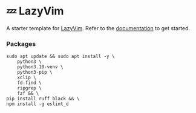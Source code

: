 # 💤 LazyVim

A starter template for [LazyVim](https://github.com/LazyVim/LazyVim).
Refer to the [documentation](https://lazyvim.github.io/installation) to get started.

### Packages

```
sudo apt update && sudo apt install -y \
    python3 \
    python3.10-venv \
    python3-pip \
    xclip \
    fd-find \
    ripgrep \
    fzf && \
pip install ruff black && \
npm install -g eslint_d
```
